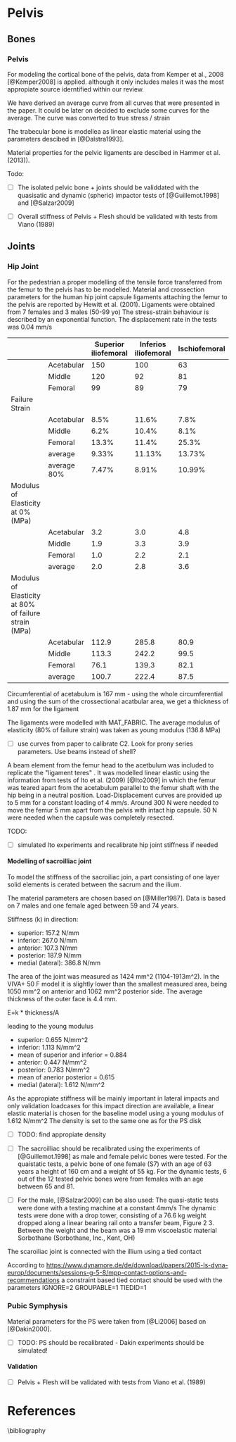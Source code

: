 # Pelvis

## Bones

### Pelvis

For modeling the cortical bone of the pelvis, data from Kemper et al., 2008 [@Kemper2008] is applied. although it only includes males it was the most appropiate source iderntified within our review. 

We have derived an average curve from all curves that were presented in the paper. It could be later on decided to exclude some curves for the average. The curve was converted to true stress / strain

The trabecular bone is modellea as linear elastic material using the parameters descibed in [@Dalstra1993].

<!-- Notes: From Fleps et al. (2018): "Acetabular cartilage was modelled based on the study of Burgin et al. [28] using a hyperelastic material model without viscoelastic effect (LS Dyna, MAT_077, v = 0.495, rho = 0.795 g/cm3, C10 = 0.352 MPa, C01 = 0.306 MPa, C11 = 0.052 MPa). Hyperelastic material parameters for fibrous cartilage at the pubic symphysis were based on the study from Li et al. [29] (LS Dyna, MAT_027, v = 0.495, rho = 0.795 g/cm3, C10 = 0.1 MPa, C01 = 0.45 MPa). The same parameters were also used for the cartilage in the sacroiliac joint for lack of better published information."
Pelvic ligaments were modelled with tension only cable elements with material properties according to Hammer et al. [31] (LS Dyna, MAT_071, E = 395 MPa). Cross sections that were based on subject specific insertion site length and an average ligament thickness of 1mm. -->
Material properties for the pelvic ligaments are descibed in Hammer et al. (2013)).

Todo:

- [ ] The isolated pelvic bone + joints should be validdated with the quasisatic and dynamic (spheric) impactor tests of [@Guillemot.1998] and   [@Salzar2009]
- [ ] Overall stiffness of Pelvis + Flesh should be validated with tests from Viano (1989)


## Joints

### Hip Joint

For the pedestrian a proper modelling of the tensile force transferred from the femur to the pelvis has to be modelled.
Material and crossection parameters for the human hip joint capsule ligaments attaching the femur to the pelvis are reported by Hewitt et al. (2001). Ligaments were obtained from 7 females and 3 males (50-99 yo)
The stress-strain behaviour is described by an exponential function. The displacement rate in the tests was 0.04 mm/s


|                                                      |             | Superior iliofemoral | Inferios iliofemoral | Ischiofemoral |
|------------------------------------------------------|-------------|----------------------|----------------------|---------------|
|                                                      | Acetabular  | 150                  | 100                  | 63            |
|                                                      | Middle      | 120                  | 92                   | 81            |
|                                                      | Femoral     | 99                   | 89                   | 79            |
| Failure Strain                                       |             |                      |                      |               |
|                                                      | Acetabular  | 8.5%                 | 11.6%                | 7.8%          |
|                                                      | Middle      | 6.2%                 | 10.4%                | 8.1%          |
|                                                      | Femoral     | 13.3%                | 11.4%                | 25.3%         |
|                                                      | average     | 9.33%                | 11.13%               | 13.73%        |
|                                                      | average 80% | 7.47%                | 8.91%                | 10.99%        |
| Modulus of Elasticity at 0% (MPa)                    |             |                      |                      |               |
|                                                      | Acetabular  | 3.2                  | 3.0                  | 4.8           |
|                                                      | Middle      | 1.9                  | 3.3                  | 3.9           |
|                                                      | Femoral     | 1.0                  | 2.2                  | 2.1           |
|                                                      | average     | 2.0                  | 2.8                  | 3.6           |
| Modulus of Elasticity at 80% of failure strain (MPa) |             |                      |                      |               |
|                                                      | Acetabular  | 112.9                | 285.8                | 80.9          |
|                                                      | Middle      | 113.3                | 242.2                | 99.5          |
|                                                      | Femoral     | 76.1                 | 139.3                | 82.1          |
|                                                      | average     | 100.7                | 222.4                | 87.5          |

Circumferential of acetabulum is 167 mm - using the whole circumferential and using the sum of the crossectional acatbular area, we get a thickness of 1.87 mm for the ligament

<!-- (150+100+63)=313 mm^2 / 167mm= 1.87 mm
At the femuroal end the ligament will has a circumferential of 120 mm, resulting in a tickness of 2.22 mm
(99+89+79)=267 mm^2 / 120mm = 2.225 mm -->

The ligaments were modelled with MAT_FABRIC. The average modulus of elasticity (80% of failure strain) was taken as young modulus (136.8 MPa)

- [ ] use curves from paper to calibrate C2. Look for prony series parameters. Use beams instead of shell?



<!-- Notes: [@Fleps2018] have modelled the hip joint capsule ligaments with seperated matrix and fiber material. The matrix was modelled as shell with
linear elastic material and E=0.002 MPA. The fibers were modelles as cable elements (MAT_071) with materiual properties according to Hewitt et al. (E=200 MPa with a toe region of 8% strain) -->

A beam element from the femur head to the acetbulum was included to replicate the "ligament teres" . It was modelled linear elastic using the information from tests of Ito et al. (2009) [@Ito2009] in which the femur was teared apart from the acetabulum parallel to the femur shaft with the hip being in a neutral position. Load-Displacement curves are provided up to 5 mm for a constant loading of 4 mm/s.
Around 300 N were needed to move the femur 5 mm apart from the pelvis with intact hip capsule. 50 N were needed when the capsule was completely resected. 

TODO:
- [ ] simulated Ito experiments and recalibrate hip joint stiffness if needed


#### Modelling of sacroilliac joint

To model the stiffness of the sacroiliac join, a part consisting of one layer solid elements is cerated between the sacrum and the ilium.

The material parameters are chosen based on [@Miller1987].
Data is based on 7 males and one female aged between 59 and 74 years. 

Stiffness (k) in direction: 
* superior: 157.2 N/mm 
* inferior: 267.0 N/mm
* anterior: 107.3 N/mm
* posterior: 187.9 N/mm
* medial (lateral): 386.8 N/mm

The area of the joint was measured as 1424 mm^2 (1104-1913m^2). In the VIVA+ 50 F model it is slightly lower than the smallest measured area, being 1050 mm^2 on anterior and 1062 mm^2 posterior side. 
The average thickness of the outer face is 4.4 mm. 

E=k * thickness/A

leading to the young modulus

* superior: 0.655 N/mm^2 
* inferior: 1.113 N/mm^2
* mean of superior and inferior = 0.884
* anterior: 0.447 N/mm^2
* posterior: 0.783 N/mm^2
* mean of anerior posterior = 0.615
* medial (lateral): 1.612 N/mm^2

As the appropiate stiffness will be mainly important in lateral impacts and only validation loadcases for this impact direction are available, a linear elastic material is chosen for the baseline model using a young modulus of 1.612 N/mm^2
The density is set to the same one as for the PS disk 

- [ ] TODO: find appropiate density


- [ ] The sacroilliac should be recalibrated using the experiments of [@Guillemot.1998] as male and female pelvic bones were tested. For the quaistatic tests, a pelvic bone of  one female (S7) with an age of 63 years a height of 160 cm and a weight of 55 kg.  For the dynamic tests, 6 out of the 12 tested pelvic bones were from females with an age between 65 and 81.


- [ ] For the male, [@Salzar2009] can be also used: The quasi-static tests were done with a testing machine at a constant 4mm/s The dynamic tests were done with a drop tower, consisting of a 76.6 kg weight dropped along a linear bearing rail onto a transfer beam, Figure 2 3. Between the weight and the beam was a 19 mm viscoelastic material Sorbothane (Sorbothane, Inc., Kent, OH)


The scaroiliac joint is connected with the illium using a tied contact 

According to https://www.dynamore.de/de/download/papers/2015-ls-dyna-europ/documents/sessions-g-5-8/mpp-contact-options-and-recommendations a constraint based tied contact should be used with the parameters IGNORE=2 GROUPABLE=1 TIEDID=1

### Pubic Symphysis
Material parameters for the PS were taken from [@Li2006] based on [@Dakin2000].

- [ ] TODO: PS should be recalibrated - Dakin experiments should be simulated!


#### Validation

- [ ] Pelvis + Flesh will be validated with tests from Viano  et al. (1989)

# References
\bibliography
